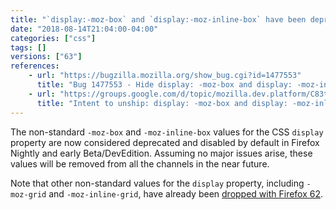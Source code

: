```yaml
---
title: "`display:-moz-box` and `display:-moz-inline-box` have been deprecated"
date: "2018-08-14T21:04:00-04:00"
categories: ["css"]
tags: []
versions: ["63"]
references:
    - url: "https://bugzilla.mozilla.org/show_bug.cgi?id=1477553"
      title: "Bug 1477553 - Hide display: -moz-box and display: -moz-inline-box from content in Nightly / early beta."
    - url: "https://groups.google.com/d/topic/mozilla.dev.platform/C83tct9EPAk/discussion"
      title: "Intent to unship: display: -moz-box and display: -moz-inline-box from content pages."
---
```

The non-standard `-moz-box` and `-moz-inline-box` values for the CSS `display` property are now considered deprecated and disabled by default in Firefox Nightly and early Beta/DevEdition. Assuming no major issues arise, these values will be removed from all the channels in the near future.

Note that other non-standard values for the `display` property, including `-moz-grid` and `-moz-inline-grid`, have already been [dropped with Firefox 62](https://www.fxsitecompat.com/en-CA/docs/2018/most-of-non-standard-css-display-values-have-been-dropped/).
